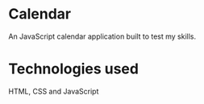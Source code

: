# Calendar

An JavaScript calendar application built to test my skills.

# Technologies used

HTML, CSS and JavaScript
